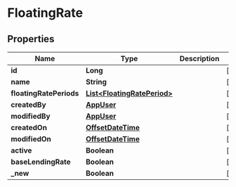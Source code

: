 

# FloatingRate

## Properties

Name | Type | Description | Notes
------------ | ------------- | ------------- | -------------
**id** | **Long** |  |  [optional]
**name** | **String** |  |  [optional]
**floatingRatePeriods** | [**List&lt;FloatingRatePeriod&gt;**](FloatingRatePeriod.md) |  |  [optional]
**createdBy** | [**AppUser**](AppUser.md) |  |  [optional]
**modifiedBy** | [**AppUser**](AppUser.md) |  |  [optional]
**createdOn** | [**OffsetDateTime**](OffsetDateTime.md) |  |  [optional]
**modifiedOn** | [**OffsetDateTime**](OffsetDateTime.md) |  |  [optional]
**active** | **Boolean** |  |  [optional]
**baseLendingRate** | **Boolean** |  |  [optional]
**_new** | **Boolean** |  |  [optional]




